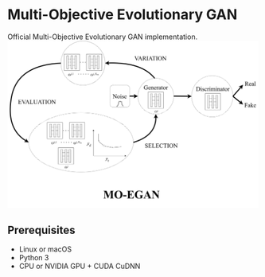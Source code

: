 # Multi-Objective Evolutionary GAN
Official Multi-Objective Evolutionary GAN implementation.
![Diagram](imgs/MO-EGAN.png?raw=true "Diagram")


## Prerequisites

- Linux or macOS
- Python 3
- CPU or NVIDIA GPU + CUDA CuDNN
